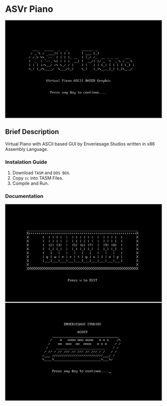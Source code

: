 # ASVr Piano
![](Documentation/Enter.png)

## Brief Description
Virtual Piano with ASCII based GUI by Enveriesage Studios written in x86 Assembly Language.

### Instalation Guide
1. Download `TASM` and `DOS BOX`.
2. Copy `sc` into TASM Files.
3. Compile and Run.

### Documentation
![](Documentation/Main.png) 
![](Documentation/Exit.png)
